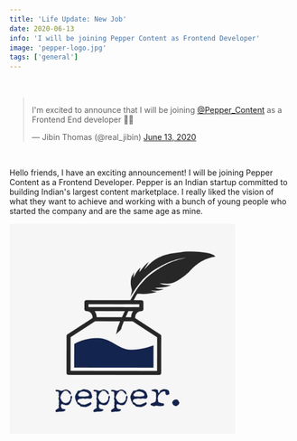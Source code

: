 ```yaml
---
title: 'Life Update: New Job'
date: 2020-06-13
info: 'I will be joining Pepper Content as Frontend Developer'
image: 'pepper-logo.jpg'
tags: ['general']
---
```


<div style="display:flex; justify-content: center; margin: 2rem 0">
    <blockquote class="twitter-tweet"><p lang="en" dir="ltr">
    I&#39;m excited to announce that I will be joining <a href="https://twitter.com/Pepper_Content?ref_src=twsrc%5Etfw">@Pepper_Content</a> as a Frontend End developer 👨‍💻</p>&mdash; Jibin Thomas (@real_jibin) <a href="https://twitter.com/real_jibin/status/1271795659096510465?ref_src=twsrc%5Etfw">June 13, 2020</a>
    </blockquote>
</div>

Hello friends, I have an exciting announcement! I will be joining Pepper Content as a Frontend Developer. Pepper is an Indian startup committed to building Indian's largest content marketplace. I really liked the vision of what they want to achieve and working with a bunch of young people who started the company and are the same age as mine.

<div class="mx-auto" style="max-width: 400px;" >
    <img src="pepper-logo.jpg" alt="Pepper Content Logo"  class="pepper__logo" />
</div>
